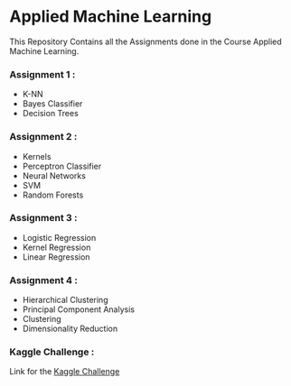 # Applied Machine Learning

This Repository Contains all the Assignments done in the Course Applied Machine Learning.


### Assignment 1 : 

+ K-NN
+ Bayes Classifier
+ Decision Trees


### Assignment 2 :

+ Kernels
+ Perceptron Classifier
+ Neural Networks
+ SVM
+ Random Forests


### Assignment 3 :

+ Logistic Regression
+ Kernel Regression
+ Linear Regression


### Assignment 4 :

+ Hierarchical Clustering
+ Principal Component Analysis
+ Clustering
+ Dimensionality Reduction


### Kaggle Challenge :

Link for the [Kaggle Challenge](www.kaggle.com/c/cs6510/)

